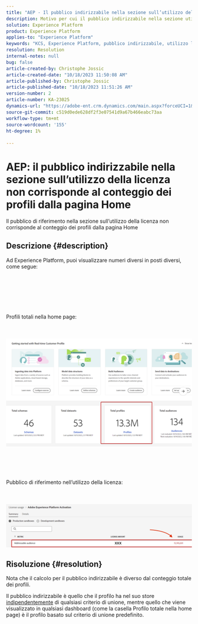 ```yaml
---
title: "AEP - Il pubblico indirizzabile nella sezione sull’utilizzo della licenza non corrisponde al conteggio dei profili dalla home page"
description: Motivo per cui il pubblico indirizzabile nella sezione utilizzo licenze non corrisponde al conteggio dei profili dalla home page
solution: Experience Platform
product: Experience Platform
applies-to: "Experience Platform"
keywords: "KCS, Experience Platform, pubblico indirizzabile, utilizzo licenze, diritti, conteggio profili"
resolution: Resolution
internal-notes: null
bug: false
article-created-by: Christophe Jossic
article-created-date: "10/18/2023 11:50:08 AM"
article-published-by: Christophe Jossic
article-published-date: "10/18/2023 11:51:26 AM"
version-number: 2
article-number: KA-23025
dynamics-url: "https://adobe-ent.crm.dynamics.com/main.aspx?forceUCI=1&pagetype=entityrecord&etn=knowledgearticle&id=91b91877-ac6d-ee11-8df0-6045bd006a22"
source-git-commit: c519d0ede628df2f3e07541d9a67b466eabc73aa
workflow-type: tm+mt
source-wordcount: '155'
ht-degree: 1%

---
```


# AEP: il pubblico indirizzabile nella sezione sull’utilizzo della licenza non corrisponde al conteggio dei profili dalla pagina Home


Il pubblico di riferimento nella sezione sull’utilizzo della licenza non corrisponde al conteggio dei profili dalla pagina Home

## Descrizione {#description}

Ad Experience Platform, puoi visualizzare numeri diversi in posti diversi, come segue:<br><br> <br><br> <br><br> <br><br>Profili totali nella home page:<br><br> <br><br>![](assets/___b6b91877-ac6d-ee11-8df0-6045bd006a22___.png)<br><br> <br><br> <br><br>Pubblico di riferimento nell’utilizzo della licenza:<br><br> <br><br>![](assets/___e3b91877-ac6d-ee11-8df0-6045bd006a22___.png)

## Risoluzione {#resolution}


Nota che il calcolo per il pubblico indirizzabile è diverso dal conteggio totale dei profili.

Il pubblico indirizzabile è quello che il profilo ha nel suo store <u>indipendentemente</u> di qualsiasi criterio di unione, mentre quello che viene visualizzato in qualsiasi dashboard (come la casella Profilo totale nella home page) è il profilo basato sul criterio di unione predefinito.
